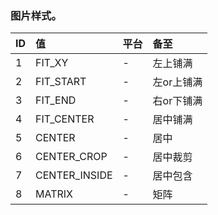 ###  图片样式。

| ID  | 值  |  平台 | 备至  |
| :------------ | :------------ | :------------ | :------------ |
|  1 | FIT_XY    |  - | 左上铺满  |
| 2  |  FIT_START   |  - |  左or上铺满 |
| 3  | FIT_END    |  - | 右or下铺满  |
| 4  | FIT_CENTER    |  - | 居中铺满  |
|  5 | CENTER    |  - | 居中  |
|  6 |  CENTER_CROP   | -  | 居中裁剪  |
| 7  |   CENTER_INSIDE  |  - | 居中包含  |
|  8 |  MATRIX   | -   | 矩阵  |